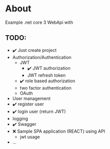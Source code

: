 # About

Example .net core 3 WebApi with 

## TODO:
* :heavy_check_mark: Just create project 
* Authorization/Authentication
  * JWT
    * :heavy_check_mark: JWT authorization
    * JWT refresh token
   * :heavy_check_mark: role based authorization
   * two factor authentication
   * OAuth
* User management
 * :heavy_check_mark: register user
 * :heavy_check_mark: login user (return JWT)
* logging
* :heavy_check_mark: Swagger
* :x: Sample SPA application (REACT) using API
  * jwt usage
* ...
